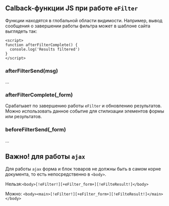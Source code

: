 ## Calback-функции JS при работе `eFilter`

Функции находятся в глобальной области видимости.
Например, вывод сообщения о завершении работы фильтра может в шаблоне сайта выглядеть так:
```
<script>
function afterFilterComplete() {
  console.log('Results filtered')
}
</script>
```

### afterFilterSend(msg)
...

### afterFilterComplete(_form)

Срабатыает по завершению работы `eFilter` и обновлению результатов.
Можно использовать данное событие для стилизации элементов формы или результатов.

### beforeFilterSend(_form)
...

## Важно! для работы `ajax`
Для работы `ajax` форма и блок товаров не должны быть в самом корне документа, то есть непосредственно в `<body>`.

Нельзя:`<body>[!eFilter!][+eFilter_form+][!eFilteResult!]</body>`

Можно: `<body><main>[!eFilter!][+eFilter_form+][!eFilteResult!]</main></body>`
